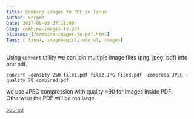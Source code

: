 ```yaml
---
Title: Combine images to PDF in linux
Author: SergeM
Date: 2017-05-03 07:11:00
Slug: combine-images-to-pdf
aliases: [/combine-images-to-pdf.html]
Tags: [ linux, imagemagick, useful, images]
---
```





Using `convert` utility we can join multiple image files (png, jpeg, pdf) into one pdf.

```
convert -density 250 file1.pdf file2.JPG file3.pdf -compress JPEG -quality 70 combined.pdf
```

we use JPEG compression with quality =90 for images inside PDF. Otherwise the PDF will be too large.


[source](http://stackoverflow.com/questions/23160191/compressing-text-heavy-pdfs-without-ghostscript-and-only-imagemagik-causes-blurr)

